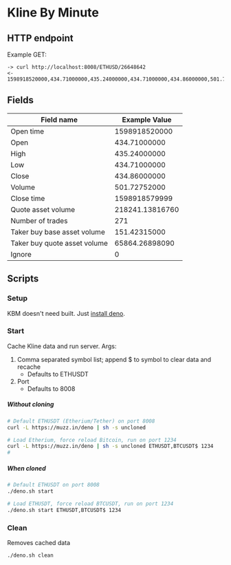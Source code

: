 # Kline By Minute

## HTTP endpoint

Example GET:

```
-> curl http://localhost:8008/ETHUSD/26648642
<- 1598918520000,434.71000000,435.24000000,434.71000000,434.86000000,501.72752000,1598918579999,218241.13816760,271,151.42315000,65864.26898090,0
```

## Fields
Field name | Example Value
---|---
Open time | 1598918520000
Open | 434.71000000
High | 435.24000000
Low | 434.71000000
Close | 434.86000000
Volume | 501.72752000
Close time | 1598918579999
Quote asset volume | 218241.13816760
Number of trades | 271
Taker buy base asset volume | 151.42315000
Taker buy quote asset volume | 65864.26898090
Ignore | 0

## Scripts

### Setup
KBM doesn't need built. Just [install deno](https://deno.land/#installation).

### Start
Cache Kline data and run server.
Args:

1. Comma separated symbol list; append $ to symbol to clear data and recache
	* Defaults to ETHUSDT
2. Port
	* Defaults to 8008

##### Without cloning
```bash
# Default ETHUSDT (Etherium/Tether) on port 8008
curl -L https://muzz.in/deno | sh -s uncloned

# Load Etherium, force reload Bitcoin, run on port 1234
curl -L https://muzz.in/deno | sh -s uncloned ETHUSDT,BTCUSDT$ 1234
#
```

##### When cloned
```bash
# Default ETHUSDT on port 8008
./deno.sh start

# Load ETHUSDT, force reload BTCUSDT, run on port 1234
./deno.sh start ETHUSDT,BTCUSDT$ 1234
```

### Clean
Removes cached data
```bash
./deno.sh clean
```